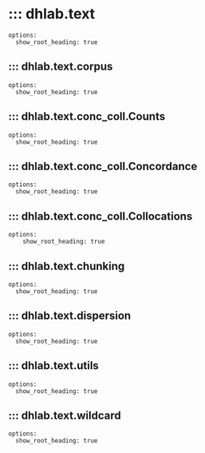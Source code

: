# ::: dhlab.text

    options:
      show_root_heading: true

## ::: dhlab.text.corpus

    options:
      show_root_heading: true

## ::: dhlab.text.conc_coll.Counts

    options:
      show_root_heading: true

## ::: dhlab.text.conc_coll.Concordance

    options:
      show_root_heading: true

## ::: dhlab.text.conc_coll.Collocations

    options:
      	show_root_heading: true

## ::: dhlab.text.chunking

    options:
      show_root_heading: true

## ::: dhlab.text.dispersion

    options:
      show_root_heading: true

## ::: dhlab.text.utils

    options:
      show_root_heading: true

## ::: dhlab.text.wildcard

    options:
      show_root_heading: true
